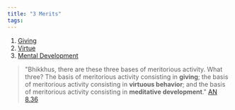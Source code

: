 ```yaml
---
title: "3 Merits"
tags: 
---
```


1. [Giving](3%20Merits/Giving.md)
2. [Virtue](3%20Merits/Virtue.md)
3. [Mental Development](3%20Merits/Mental%20Development.md)


>"Bhikkhus, there are these three bases of meritorious activity. What three? The basis of meritorious activity consisting in **giving**; the basis of meritorious activity consisting in **virtuous behavior**; and the basis of meritorious activity consisting in **meditative development**."
>[AN 8.36](https://suttacentral.net/an8.36/en/bodhi?reference=none&highlight=false)